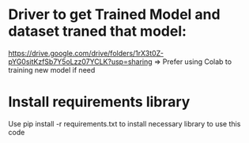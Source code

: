 # Driver to get Trained Model and dataset traned that model: 
https://drive.google.com/drive/folders/1rX3t0Z-pYG0sitKzfSb7Y5oLzz07YCLK?usp=sharing
=> Prefer using Colab to training new model if need

# Install requirements library
Use pip install -r requirements.txt to install necessary library to use this code
